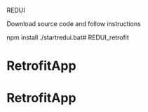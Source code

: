 REDUI 

Download source code and follow instructions

npm install
./startredui.bat# REDUI_retrofit
# RetrofitApp
# RetrofitApp
